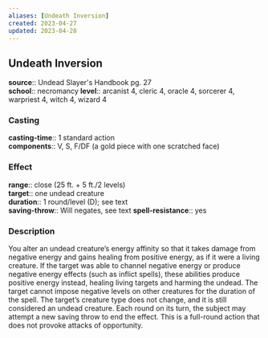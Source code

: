 ```yaml
---
aliases: [Undeath Inversion]
created: 2023-04-27
updated: 2023-04-28
---
```


## Undeath Inversion

**source**:: Undead Slayer's Handbook pg. 27  
**school**:: necromancy
**level**:: arcanist 4, cleric 4, oracle 4, sorcerer 4, warpriest 4, witch 4, wizard 4

### Casting

**casting-time**:: 1 standard action  
**components**:: V, S, F/DF (a gold piece with one scratched face)

### Effect

**range**:: close (25 ft. + 5 ft./2 levels)  
**target**:: one undead creature  
**duration**:: 1 round/level (D); see text  
**saving-throw**:: Will negates, see text
**spell-resistance**:: yes

### Description

You alter an undead creature’s energy affinity so that it takes damage from negative energy and gains healing from positive energy, as if it were a living creature. If the target was able to channel negative energy or produce negative energy effects (such as inflict spells), these abilities produce positive energy instead, healing living targets and harming the undead. The target cannot impose negative levels on other creatures for the duration of the spell. The target’s creature type does not change, and it is still considered an undead creature. Each round on its turn, the subject may attempt a new saving throw to end the effect. This is a full-round action that does not provoke attacks of opportunity.
